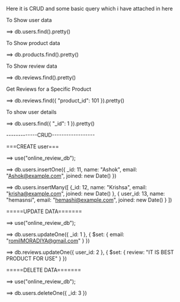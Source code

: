 Here it is CRUD and some basic query which i have attached in here

To Show user data

==> db.users.find().pretty()

To Show product data

==> db.products.find().pretty()

To Show review data

==> db.reviews.find().pretty()

Get Reviews for a Specific Product

==> db.reviews.find({ "product_id": 101 }).pretty()

To show user details

==> db.users.find({ "_id": 1 }).pretty()

-------------CRUD------------------

===CREATE user===

 ==> use("online_review_db");

 ==> db.users.insertOne({
    _id: 11,
    name: "Ashok",
    email: "Ashok@example.com",
    joined: new Date()
})

==> db.users.insertMany([
    {_id: 12, name: "Krishsa", email: "krisha@example.com", joined: new Date() },
    { user_id: 13, name: "hemasnsi", email: "hemashi@example.com",  joined: new Date() }
])


=====UPDATE DATA=======


==> use("online_review_db");

==> db.users.updateOne({ _id: 1 }, { $set: { email: "romilMORADIYA@gmail.com" } })

==> db.reviews.updateOne({ user_id: 2 }, { $set: { review: "IT IS BEST PRODUCT FOR USE" } })


=====DELETE DATA=======

==> use("online_review_db");

==> db.users.deleteOne({ _id: 3 })

